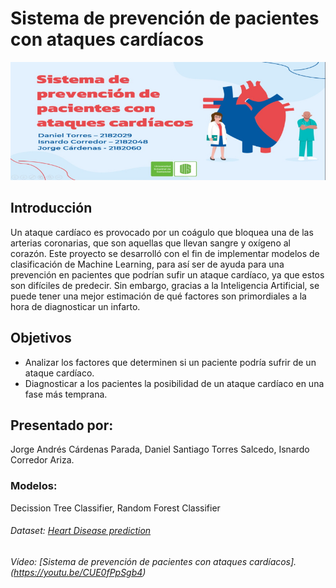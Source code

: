 # Sistema de prevención de pacientes con ataques cardíacos
![](Banner.jpg)
## Introducción
Un ataque cardíaco es provocado por un coágulo que bloquea una de las arterias coronarias, que son aquellas que llevan sangre y oxígeno al corazón.
Este proyecto se desarrolló con el fin de implementar modelos de clasificación de Machine Learning, para así ser de ayuda para una prevención en pacientes que podrían sufir un ataque cardíaco, ya que estos son difíciles de predecir. Sin embargo, gracias a la Inteligencia Artificial, se puede tener una mejor estimación de qué factores son primordiales a la hora de diagnosticar un infarto.

## Objetivos
- Analizar los factores que determinen si un paciente podría sufrir de un ataque cardíaco.
- Diagnosticar a los pacientes la posibilidad de un ataque cardíaco en una fase más temprana.

## Presentado por:
Jorge Andrés Cárdenas Parada, Daniel Santiago Torres Salcedo, Isnardo Corredor Ariza.

### Modelos:
Decission Tree Classifier, Random Forest Classifier
###### Dataset: [Heart Disease prediction](https://www.kaggle.com/lakhankumawat/heart-disease-prediction/data)

###### Vídeo: [Sistema de prevención de pacientes con ataques cardíacos].(https://youtu.be/CUE0fPpSgb4)